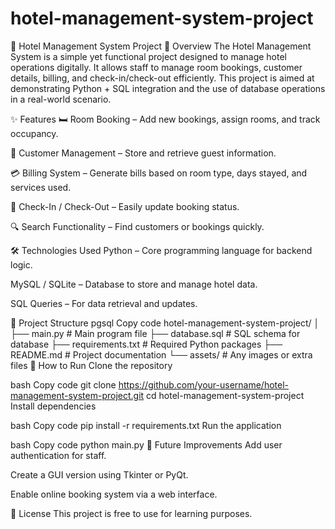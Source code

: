 # hotel-management-system-project
🏨 Hotel Management System Project
📌 Overview
The Hotel Management System is a simple yet functional project designed to manage hotel operations digitally.
It allows staff to manage room bookings, customer details, billing, and check-in/check-out efficiently.
This project is aimed at demonstrating Python + SQL integration and the use of database operations in a real-world scenario.

✨ Features
🛏 Room Booking – Add new bookings, assign rooms, and track occupancy.

👤 Customer Management – Store and retrieve guest information.

💳 Billing System – Generate bills based on room type, days stayed, and services used.

📅 Check-In / Check-Out – Easily update booking status.

🔍 Search Functionality – Find customers or bookings quickly.

🛠 Technologies Used
Python – Core programming language for backend logic.

MySQL / SQLite – Database to store and manage hotel data.

SQL Queries – For data retrieval and updates.

📂 Project Structure
pgsql
Copy code
hotel-management-system-project/
│
├── main.py               # Main program file
├── database.sql          # SQL schema for database
├── requirements.txt      # Required Python packages
├── README.md              # Project documentation
└── assets/               # Any images or extra files
🚀 How to Run
Clone the repository

bash
Copy code
git clone https://github.com/your-username/hotel-management-system-project.git
cd hotel-management-system-project
Install dependencies

bash
Copy code
pip install -r requirements.txt
Run the application

bash
Copy code
python main.py
📌 Future Improvements
Add user authentication for staff.

Create a GUI version using Tkinter or PyQt.

Enable online booking system via a web interface.

📜 License
This project is free to use for learning purposes.
